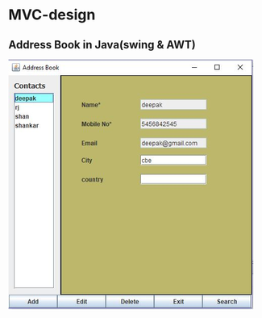 # MVC-design

Address Book in Java(swing & AWT)
---------------------------------------------------
![image Description](https://github.com/ManishankarRJ/MVC-design/blob/master/sample.JPG)

